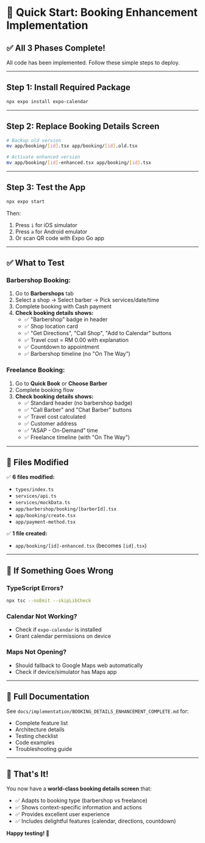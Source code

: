 # 🚀 Quick Start: Booking Enhancement Implementation

## ✅ All 3 Phases Complete!

All code has been implemented. Follow these simple steps to deploy.

---

## Step 1: Install Required Package

```bash
npx expo install expo-calendar
```

---

## Step 2: Replace Booking Details Screen

```bash
# Backup old version
mv app/booking/[id].tsx app/booking/[id].old.tsx

# Activate enhanced version
mv app/booking/[id]-enhanced.tsx app/booking/[id].tsx
```

---

## Step 3: Test the App

```bash
npx expo start
```

Then:
1. Press `i` for iOS simulator
2. Press `a` for Android emulator
3. Or scan QR code with Expo Go app

---

## ✅ What to Test

### Barbershop Booking:
1. Go to **Barbershops** tab
2. Select a shop → Select barber → Pick services/date/time
3. Complete booking with Cash payment
4. **Check booking details shows:**
   - ✅ "Barbershop" badge in header
   - ✅ Shop location card
   - ✅ "Get Directions", "Call Shop", "Add to Calendar" buttons
   - ✅ Travel cost = RM 0.00 with explanation
   - ✅ Countdown to appointment
   - ✅ Barbershop timeline (no "On The Way")

### Freelance Booking:
1. Go to **Quick Book** or **Choose Barber**
2. Complete booking flow
3. **Check booking details shows:**
   - ✅ Standard header (no barbershop badge)
   - ✅ "Call Barber" and "Chat Barber" buttons
   - ✅ Travel cost calculated
   - ✅ Customer address
   - ✅ "ASAP - On-Demand" time
   - ✅ Freelance timeline (with "On The Way")

---

## 📁 Files Modified

✅ **6 files modified:**
- `types/index.ts`
- `services/api.ts`
- `services/mockData.ts`
- `app/barbershop/booking/[barberId].tsx`
- `app/booking/create.tsx`
- `app/payment-method.tsx`

✅ **1 file created:**
- `app/booking/[id]-enhanced.tsx` (becomes `[id].tsx`)

---

## 🐛 If Something Goes Wrong

### TypeScript Errors?
```bash
npx tsc --noEmit --skipLibCheck
```

### Calendar Not Working?
- Check if `expo-calendar` is installed
- Grant calendar permissions on device

### Maps Not Opening?
- Should fallback to Google Maps web automatically
- Check if device/simulator has Maps app

---

## 📖 Full Documentation

See `docs/implementation/BOOKING_DETAILS_ENHANCEMENT_COMPLETE.md` for:
- Complete feature list
- Architecture details
- Testing checklist
- Code examples
- Troubleshooting guide

---

## 🎉 That's It!

You now have a **world-class booking details screen** that:
- ✅ Adapts to booking type (barbershop vs freelance)
- ✅ Shows context-specific information and actions
- ✅ Provides excellent user experience
- ✅ Includes delightful features (calendar, directions, countdown)

**Happy testing! 🚀**
